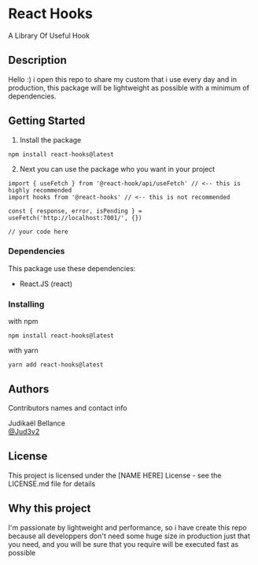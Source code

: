 # React Hooks

A Library Of Useful Hook

## Description

Hello :) i open this repo to share my custom that i use every day and in production, this package will be lightweight as possible with a minimum of dependencies.

## Getting Started

1. Install the package

```
npm install react-hooks@latest
```

2. Next you can use the package who you want in your project

```
import { useFetch } from '@react-hook/api/useFetch' // <-- this is highly recommended 
import hooks from '@react-hooks' // <-- this is not recommended

const { response, error, isPending } = useFetch('http://localhost:7001/', {})

// your code here
```

### Dependencies

This package use these dependencies:

- React.JS (react)

### Installing

with npm 
```
npm install react-hooks@latest
```

with yarn 
```
yarn add react-hooks@latest
```


## Authors

Contributors names and contact info

Judikaël Bellance  
[@Jud3v2](https://github.com/jud3v2/)

## License

This project is licensed under the [NAME HERE] License - see the LICENSE.md file for details

## Why this project

I'm passionate by lightweight and performance, so i have create this repo because all developpers don't need some huge size in production just that you need, and you will be sure that you require will be executed fast as possible